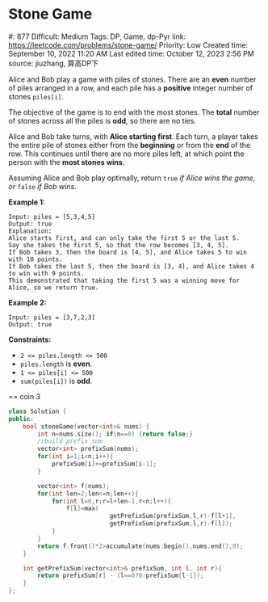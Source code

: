 # Stone Game

#: 877
Difficult: Medium
Tags: DP, Game, dp-Pyr
link: https://leetcode.com/problems/stone-game/
Priority: Low
Created time: September 10, 2022 11:20 AM
Last edited time: October 12, 2023 2:56 PM
source: jiuzhang, 算高DP下

Alice and Bob play a game with piles of stones. There are an **even** number of piles arranged in a row, and each pile has a **positive** integer number of stones `piles[i]`.

The objective of the game is to end with the most stones. The **total** number of stones across all the piles is **odd**, so there are no ties.

Alice and Bob take turns, with **Alice starting first**. Each turn, a player takes the entire pile of stones either from the **beginning** or from the **end** of the row. This continues until there are no more piles left, at which point the person with the **most stones wins**.

Assuming Alice and Bob play optimally, return `true` *if Alice wins the game, or* `false` *if Bob wins*.

**Example 1:**

```
Input: piles = [5,3,4,5]
Output: true
Explanation:
Alice starts first, and can only take the first 5 or the last 5.
Say she takes the first 5, so that the row becomes [3, 4, 5].
If Bob takes 3, then the board is [4, 5], and Alice takes 5 to win with 10 points.
If Bob takes the last 5, then the board is [3, 4], and Alice takes 4 to win with 9 points.
This demonstrated that taking the first 5 was a winning move for Alice, so we return true.

```

**Example 2:**

```
Input: piles = [3,7,2,3]
Output: true

```

**Constraints:**

- `2 <= piles.length <= 500`
- `piles.length` is **even**.
- `1 <= piles[i] <= 500`
- `sum(piles[i])` is **odd**.

== coin 3

```cpp
class Solution {
public:
    bool stoneGame(vector<int>& nums) {
        int n=nums.size(); if(n==0) {return false;}
        //build prefix sum
        vector<int> prefixSum(nums);
        for(int i=1;i<n;i++){
            prefixSum[i]+=prefixSum[i-1];
        }

        vector<int> f(nums);
        for(int len=2;len<=n;len++){
            for(int l=0,r;r=l+len-1,r<n;l++){
                f[l]=max(
                            getPrefixSum(prefixSum,l,r)-f[l+1], 
                            getPrefixSum(prefixSum,l,r)-f[l]);
            }
        }
        return f.front()*2>accumulate(nums.begin(),nums.end(),0);
    }

    int getPrefixSum(vector<int>& prefixSum, int l, int r){
        return prefixSum[r] - (l==0?0:prefixSum[l-1]);
    }
};
```